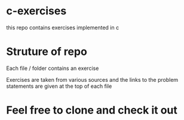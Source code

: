 # c-exercises
this repo contains exercises implemented in c

# Struture of repo
Each file / folder contains an exercise

Exercises are taken from various sources and the links to the problem statements are given at the top of each file

# Feel free to clone and check it out
